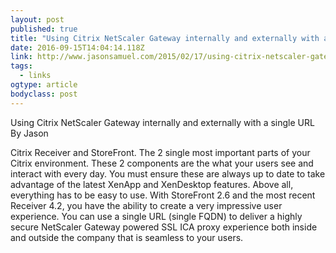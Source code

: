 ```yaml
---
layout: post 
published: true 
title: "Using Citrix NetScaler Gateway internally and externally with a single URL – JasonSamuel.com" 
date: 2016-09-15T14:04:14.118Z 
link: http://www.jasonsamuel.com/2015/02/17/using-citrix-netscaler-gateway-internally-and-externally-with-a-single-url/ 
tags:
  - links
ogtype: article 
bodyclass: post 
---
```


Using Citrix NetScaler Gateway internally and externally with a single URL By Jason 

Citrix Receiver and StoreFront. The 2 single most important parts of your Citrix environment. These 2 components are the what your users see and interact with every day. You must ensure these are always up to date to take advantage of the latest XenApp and XenDesktop features. Above all, everything has to be easy to use. With StoreFront 2.6 and the most recent Receiver 4.2, you have the ability to create a very impressive user experience. You can use a single URL (single FQDN) to deliver a highly secure NetScaler Gateway powered SSL ICA proxy experience both inside and outside the company that is seamless to your users.
